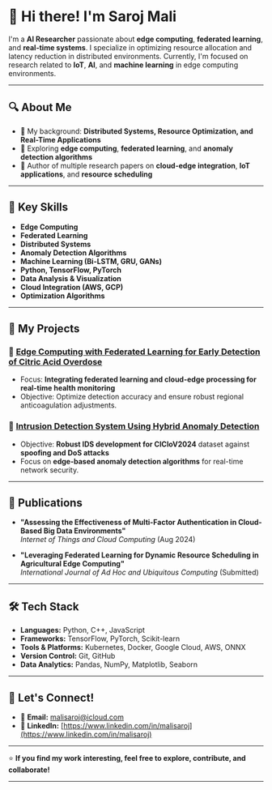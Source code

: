 # 👋 Hi there! I'm Saroj Mali

I'm a **AI Researcher** passionate about **edge computing**, **federated learning**, and **real-time systems**. I specialize in optimizing resource allocation and latency reduction in distributed environments. Currently, I'm focused on research related to **IoT**, **AI**, and **machine learning** in edge computing environments.

---

## 🔍 About Me

- 📌 My background: **Distributed Systems, Resource Optimization, and Real-Time Applications**
- 🔧 Exploring **edge computing**, **federated learning**, and **anomaly detection algorithms**
- 📝 Author of multiple research papers on **cloud-edge integration**, **IoT applications**, and **resource scheduling**

---

## 🚀 Key Skills

- **Edge Computing**  
- **Federated Learning**  
- **Distributed Systems**  
- **Anomaly Detection Algorithms**  
- **Machine Learning (Bi-LSTM, GRU, GANs)**  
- **Python, TensorFlow, PyTorch**  
- **Data Analysis & Visualization**  
- **Cloud Integration (AWS, GCP)**  
- **Optimization Algorithms**  

---

## 📝 My Projects

### 🔹 [Edge Computing with Federated Learning for Early Detection of Citric Acid Overdose](https://github.com/malisaroj/crrt)
- Focus: **Integrating federated learning and cloud-edge processing for real-time health monitoring**
- Objective: Optimize detection accuracy and ensure robust regional anticoagulation adjustments.

### 🔹 [Intrusion Detection System Using Hybrid Anomaly Detection](https://github.com/)
- Objective: **Robust IDS development for CICIoV2024** dataset against **spoofing and DoS attacks**
- Focus on **edge-based anomaly detection algorithms** for real-time network security.

---

## 📜 Publications

- **"Assessing the Effectiveness of Multi-Factor Authentication in Cloud-Based Big Data Environments"**  
  *Internet of Things and Cloud Computing* (Aug 2024)

- **"Leveraging Federated Learning for Dynamic Resource Scheduling in Agricultural Edge Computing"**  
  *International Journal of Ad Hoc and Ubiquitous Computing* (Submitted)

---

## 🛠️ Tech Stack

- **Languages:** Python, C++, JavaScript  
- **Frameworks:** TensorFlow, PyTorch, Scikit-learn  
- **Tools & Platforms:** Kubernetes, Docker, Google Cloud, AWS, ONNX  
- **Version Control:** Git, GitHub  
- **Data Analytics:** Pandas, NumPy, Matplotlib, Seaborn  

---

## 💬 Let's Connect!

- 📧 **Email:** [malisaroj@icloud.com](mailto:malisaroj@icloud.com)  
- 🔗 **LinkedIn:** [https://www.linkedin.com/in/malisaroj](https://www.linkedin.com/in/malisaroj)  

---

⭐ **If you find my work interesting, feel free to explore, contribute, and collaborate!**

---
